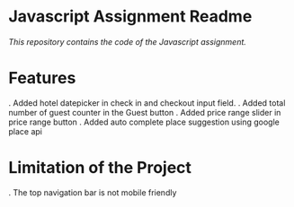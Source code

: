 # Javascript Assignment Readme

###### This repository contains the code of the Javascript assignment.

# Features
. Added hotel datepicker in check in and checkout input field.
. Added total number of guest counter in the Guest button
. Added price range slider in price range button
. Added auto complete place suggestion using google place api

# Limitation of the Project
. The top navigation bar is not mobile friendly 
